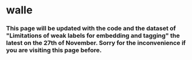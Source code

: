 # walle

### This page will be updated with the code and the dataset of "Limitations of weak labels for embedding and tagging" the latest on the 27th of November. Sorry for the inconvenience if you are visiting this page before.
